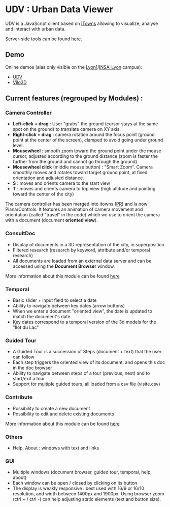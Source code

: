 # UDV : Urban Data Viewer

UDV is a JavaScript client based on [iTowns](https://github.com/itowns/itowns) allowing to visualize, analyse and interact with urban data.

Server-side tools can be found [here](https://github.com/MEPP-team/UDV-server).

## Demo
Online demos (alas only visible on the [Lyon1](https://sciences.univ-lyon1.fr/)/[INSA-Lyon](https://www.insa-lyon.fr/en/) campus):
 - [UDV](http://rict.liris.cnrs.fr/UDVDemo-2/UDV/UDV-Core/)
 - [Vilo3D](http://rict.liris.cnrs.fr/Vilo3D/UDV/Vilo3D/)

## Current features (regrouped by Modules) :

### Camera Controller

* **Left-click + drag** : User "grabs" the ground (cursor stays at the same spot on the ground) to translate camera on XY axis.
* **Right-click + drag** : camera rotation around the focus point (ground point at the center of the screen), clamped to avoid going under ground level.
* **Mousewheel** : smooth zoom toward the ground point under the mouse cursor, adjusted according to the ground distance (zoom is faster the further from the ground and cannot go through the ground).
* **Mousewheel click** (middle mouse button) : "Smart Zoom". Camera smoothly moves and rotates toward target ground point, at fixed orientation and adjusted distance.
* **S** : moves and orients camera to the start view
* **T** : moves and orients camera to top view (high altitude and pointing toward the center of the city)

The camera controller has been merged into itowns ([PR](https://github.com/iTowns/itowns/pull/454)) and is now PlanarControls. It features an animation of camera movement and orientation (called "travel" in the code) which we use to orient the camera with a document (document **oriented view**).

### ConsultDoc

* Display of documents in a 3D representation of the city, in superposition
* Filtered research (research by keyword, attribute and/or temporal research)
* All documents are loaded from an external data server and can be accessed using the **Document Browser** window.

More information about this module can be found [here](https://github.com/sophiaab/UDV/tree/new_contribute/UDV-Core/src/Modules/ConsultDoc)

### Temporal

* Basic slider + input field to select a date
* Ability to navigate between key dates (arrow buttons)
* When we enter a document "oriented view", the date is updated to match the document's date
* Key dates correspond to a temporal version of the 3d models for the "Îlot du Lac"

### Guided Tour

* A Guided Tour is a succession of Steps (document + text) that the user can follow
* Each step triggers the oriented view of its document, and opens this doc in the doc browser
* Ability to navigate between steps of a tour (previous, next) and to start/exit a tour
* Support for multiple guided tours, all loaded from a csv file (visite.csv)

### Contribute

* Possibility to create a new document
* Possibility to edit and delete existing documents

More information about this module can be found [here](https://github.com/sophiaab/UDV/tree/new_contribute/UDV-Core/src/Extensions/Contribute)

### Others

* Help, About : windows with text and links

### GUI

* Multiple windows (document browser, guided tour, temporal, help, about)
* Each window can be open / closed by clicking on its button
* The display is weakly responsive : best used with 16/9 or 16/10 resolution, and width between 1400px and 1900px. Using browser zoom (ctrl + / ctrl -) can help adjusting static elements (text and button size).
